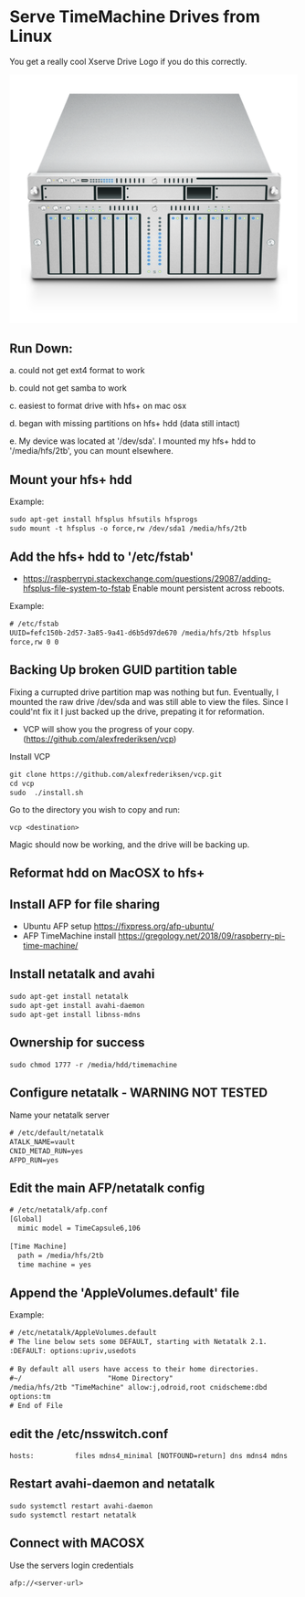 # Serve TimeMachine Drives from Linux
You get a really cool Xserve Drive Logo if you do this correctly.

![Really Cool Xserve Icon](./xserve.png)

## Run Down:
a. could not get ext4 format to work

b. could not get samba to work

c. easiest to format drive with hfs+ on mac osx 

d. began with missing partitions on hfs+ hdd (data still intact)

e. My device was located at '/dev/sda'.  I mounted my hfs+ hdd to '/media/hfs/2tb', you can mount elsewhere.

## Mount your hfs+ hdd
Example:
```shell
sudo apt-get install hfsplus hfsutils hfsprogs
sudo mount -t hfsplus -o force,rw /dev/sda1 /media/hfs/2tb
```

## Add the hfs+ hdd to '/etc/fstab'
* https://raspberrypi.stackexchange.com/questions/29087/adding-hfsplus-file-system-to-fstab
Enable mount persistent across reboots. 

Example:
```text
# /etc/fstab
UUID=fefc150b-2d57-3a85-9a41-d6b5d97de670 /media/hfs/2tb hfsplus force,rw 0 0
```

## Backing Up broken GUID partition table
Fixing a currupted drive partition map was nothing but fun.  Eventually, I mounted the raw drive /dev/sda and was still able to view the files.  Since I could'nt fix it I just backed up the drive, prepating it for reformation.
* VCP will show you the progress of your copy. (https://github.com/alexfrederiksen/vcp)

Install VCP
```shell
git clone https://github.com/alexfrederiksen/vcp.git
cd vcp
sudo  ./install.sh
```

Go to the directory you wish to copy and run:
```shell
vcp <destination>
```

Magic should now be working, and the drive will be backing up.

## Reformat hdd on MacOSX to hfs+

## Install AFP for file sharing

* Ubuntu AFP setup
https://fixpress.org/afp-ubuntu/
* AFP TimeMachine install
https://gregology.net/2018/09/raspberry-pi-time-machine/

## Install  netatalk  and  avahi
```shell
sudo apt-get install netatalk
sudo apt-get install avahi-daemon
sudo apt-get install libnss-mdns
```

## Ownership for success
```shell
sudo chmod 1777 -r /media/hdd/timemachine
```

## Configure netatalk -  WARNING NOT TESTED
Name your netatalk server
```shell
# /etc/default/netatalk
ATALK_NAME=vault
CNID_METAD_RUN=yes
AFPD_RUN=yes
```

## Edit the main AFP/netatalk config
```shell
# /etc/netatalk/afp.conf
[Global]
  mimic model = TimeCapsule6,106

[Time Machine]
  path = /media/hfs/2tb
  time machine = yes
```

## Append the 'AppleVolumes.default' file
Example:
```text
# /etc/netatalk/AppleVolumes.default
# The line below sets some DEFAULT, starting with Netatalk 2.1.
:DEFAULT: options:upriv,usedots

# By default all users have access to their home directories.
#~/                     "Home Directory"
/media/hfs/2tb "TimeMachine" allow:j,odroid,root cnidscheme:dbd options:tm
# End of File
```

##  edit the /etc/nsswitch.conf
```shell
hosts:          files mdns4_minimal [NOTFOUND=return] dns mdns4 mdns
```

## Restart avahi-daemon and netatalk
```shell
sudo systemctl restart avahi-daemon
sudo systemctl restart netatalk
```

## Connect with MACOSX
Use the servers login credentials
```text
afp://<server-url>
```


